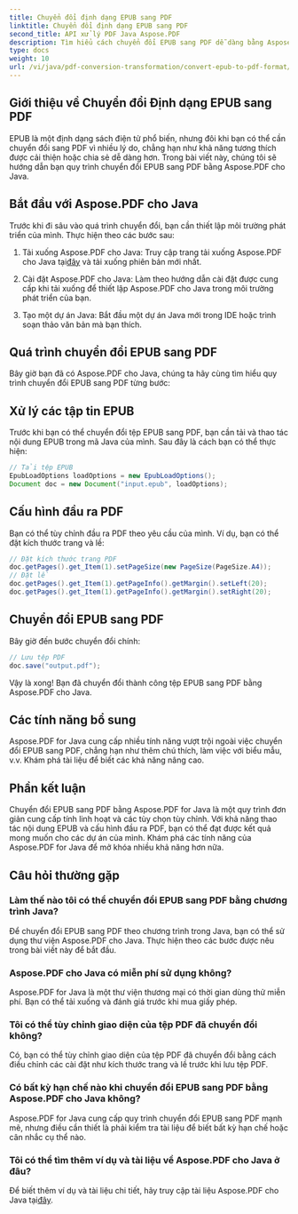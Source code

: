 ```yaml
---
title: Chuyển đổi định dạng EPUB sang PDF
linktitle: Chuyển đổi định dạng EPUB sang PDF
second_title: API xử lý PDF Java Aspose.PDF
description: Tìm hiểu cách chuyển đổi EPUB sang PDF dễ dàng bằng Aspose.PDF cho Java. Hướng dẫn từng bước của chúng tôi giúp đơn giản hóa quá trình chuyển đổi EPUB sang PDF.
type: docs
weight: 10
url: /vi/java/pdf-conversion-transformation/convert-epub-to-pdf-format/
---
```


## Giới thiệu về Chuyển đổi Định dạng EPUB sang PDF

EPUB là một định dạng sách điện tử phổ biến, nhưng đôi khi bạn có thể cần chuyển đổi sang PDF vì nhiều lý do, chẳng hạn như khả năng tương thích được cải thiện hoặc chia sẻ dễ dàng hơn. Trong bài viết này, chúng tôi sẽ hướng dẫn bạn quy trình chuyển đổi EPUB sang PDF bằng Aspose.PDF cho Java.

## Bắt đầu với Aspose.PDF cho Java

Trước khi đi sâu vào quá trình chuyển đổi, bạn cần thiết lập môi trường phát triển của mình. Thực hiện theo các bước sau:

1. Tải xuống Aspose.PDF cho Java: Truy cập trang tải xuống Aspose.PDF cho Java tại[đây](https://releases.aspose.com/pdf/java/) và tải xuống phiên bản mới nhất.

2. Cài đặt Aspose.PDF cho Java: Làm theo hướng dẫn cài đặt được cung cấp khi tải xuống để thiết lập Aspose.PDF cho Java trong môi trường phát triển của bạn.

3. Tạo một dự án Java: Bắt đầu một dự án Java mới trong IDE hoặc trình soạn thảo văn bản mà bạn thích.

## Quá trình chuyển đổi EPUB sang PDF

Bây giờ bạn đã có Aspose.PDF cho Java, chúng ta hãy cùng tìm hiểu quy trình chuyển đổi EPUB sang PDF từng bước:

## Xử lý các tập tin EPUB

Trước khi bạn có thể chuyển đổi tệp EPUB sang PDF, bạn cần tải và thao tác nội dung EPUB trong mã Java của mình. Sau đây là cách bạn có thể thực hiện:

```java
// Tải tệp EPUB
EpubLoadOptions loadOptions = new EpubLoadOptions();
Document doc = new Document("input.epub", loadOptions);
```

## Cấu hình đầu ra PDF

Bạn có thể tùy chỉnh đầu ra PDF theo yêu cầu của mình. Ví dụ, bạn có thể đặt kích thước trang và lề:

```java
// Đặt kích thước trang PDF
doc.getPages().get_Item(1).setPageSize(new PageSize(PageSize.A4));
// Đặt lề
doc.getPages().get_Item(1).getPageInfo().getMargin().setLeft(20);
doc.getPages().get_Item(1).getPageInfo().getMargin().setRight(20);
```

## Chuyển đổi EPUB sang PDF

Bây giờ đến bước chuyển đổi chính:

```java
// Lưu tệp PDF
doc.save("output.pdf");
```

Vậy là xong! Bạn đã chuyển đổi thành công tệp EPUB sang PDF bằng Aspose.PDF cho Java.

## Các tính năng bổ sung

Aspose.PDF for Java cung cấp nhiều tính năng vượt trội ngoài việc chuyển đổi EPUB sang PDF, chẳng hạn như thêm chú thích, làm việc với biểu mẫu, v.v. Khám phá tài liệu để biết các khả năng nâng cao.

## Phần kết luận

Chuyển đổi EPUB sang PDF bằng Aspose.PDF for Java là một quy trình đơn giản cung cấp tính linh hoạt và các tùy chọn tùy chỉnh. Với khả năng thao tác nội dung EPUB và cấu hình đầu ra PDF, bạn có thể đạt được kết quả mong muốn cho các dự án của mình. Khám phá các tính năng của Aspose.PDF for Java để mở khóa nhiều khả năng hơn nữa.

## Câu hỏi thường gặp

### Làm thế nào tôi có thể chuyển đổi EPUB sang PDF bằng chương trình Java?

Để chuyển đổi EPUB sang PDF theo chương trình trong Java, bạn có thể sử dụng thư viện Aspose.PDF cho Java. Thực hiện theo các bước được nêu trong bài viết này để bắt đầu.

### Aspose.PDF cho Java có miễn phí sử dụng không?

Aspose.PDF for Java là một thư viện thương mại có thời gian dùng thử miễn phí. Bạn có thể tải xuống và đánh giá trước khi mua giấy phép.

### Tôi có thể tùy chỉnh giao diện của tệp PDF đã chuyển đổi không?

Có, bạn có thể tùy chỉnh giao diện của tệp PDF đã chuyển đổi bằng cách điều chỉnh các cài đặt như kích thước trang và lề trước khi lưu tệp PDF.

### Có bất kỳ hạn chế nào khi chuyển đổi EPUB sang PDF bằng Aspose.PDF cho Java không?

Aspose.PDF for Java cung cấp quy trình chuyển đổi EPUB sang PDF mạnh mẽ, nhưng điều cần thiết là phải kiểm tra tài liệu để biết bất kỳ hạn chế hoặc cân nhắc cụ thể nào.

### Tôi có thể tìm thêm ví dụ và tài liệu về Aspose.PDF cho Java ở đâu?

 Để biết thêm ví dụ và tài liệu chi tiết, hãy truy cập tài liệu Aspose.PDF cho Java tại[đây](https://reference.aspose.com/pdf/java/).